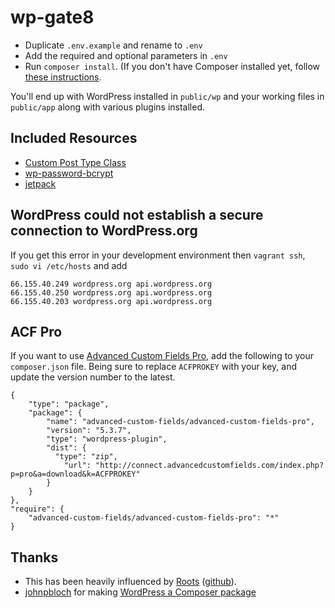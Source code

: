 
# wp-gate8

* Duplicate `.env.example` and rename to `.env`
* Add the required and optional parameters in `.env`
* Run `composer install`. (If you don't have Composer installed yet, follow [these instructions](https://getcomposer.org/doc/00-intro.md#downloading-the-composer-executable).

You'll end up with WordPress installed in `public/wp` and your working files in `public/app` along with various plugins  installed.

## Included Resources

* [Custom Post Type Class](https://github.com/jjgrainger/wp-custom-post-type-class)
* [wp-password-bcrypt](https://github.com/roots/wp-password-bcrypt)
* [jetpack](https://jetpack.com/)

## WordPress could not establish a secure connection to WordPress.org

If you get this error in your development environment then `vagrant ssh`, `sudo vi /etc/hosts` and add

```
66.155.40.249 wordpress.org api.wordpress.org
66.155.40.250 wordpress.org api.wordpress.org
66.155.40.203 wordpress.org api.wordpress.org
```

## ACF Pro

If you want to use [Advanced Custom Fields Pro](http://www.advancedcustomfields.com/pro/), add the following to your `composer.json` file. Being sure to replace `ACFPROKEY` with your key, and update the version number to the latest.

```
{
    "type": "package",
    "package": {
        "name": "advanced-custom-fields/advanced-custom-fields-pro",
        "version": "5.3.7",
        "type": "wordpress-plugin",
        "dist": {
          "type": "zip",
            "url": "http://connect.advancedcustomfields.com/index.php?p=pro&a=download&k=ACFPROKEY"
        }
    }
},
"require": {
    "advanced-custom-fields/advanced-custom-fields-pro": "*"
}
```

## Thanks

* This has been heavily influenced by [Roots](https://roots.io/bedrock/) ([github](https://github.com/roots/bedrock)).
* [johnpbloch](https://github.com/johnpbloch) for making [WordPress a Composer package](https://packagist.org/packages/johnpbloch/wordpress)
